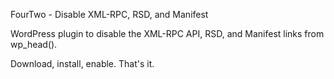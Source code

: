 FourTwo - Disable XML-RPC, RSD, and Manifest

WordPress plugin to disable the XML-RPC API, RSD, and Manifest links from wp_head().

Download, install, enable. That's it.
